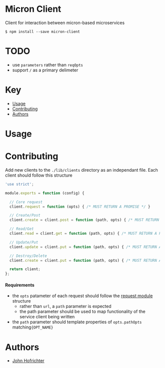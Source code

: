 # Micron Client

Client for interaction between micron-based microservices

`$ npm install --save micron-client`

# TODO

- use `parameters` rather than `reqOpts`
- support `/` as a primary delimeter

# Key

- [Usage](#usage)
- [Contributing](#contibuting)
- [Authors](#authors)

# Usage

# Contributing

Add new clients to the `./lib/clients` directory as an independant file. Each client should follow this structure

```javascript
'use strict';

module.exports = function (config) {

  // Core request
  client.request = function (opts) { /* MUST RETURN A PROMISE */ }

  // Create/Post
  client.create = client.post = function (path, opts) { /* MUST RETURN A PROMISE */ }

  // Read/Get
  client.read = client.get = function (path, opts) { /* MUST RETURN A PROMISE */ }

  // Update/Put
  client.update = client.put = function (path, opts) { /* MUST RETURN A PROMISE */ }

  // Destroy/Delete
  client.create = client.put = function (path, opts) { /* MUST RETURN A PROMISE */ }

  return client;
};
```

#### Requirements

- the `opts` patameter of each request should follow the [request module](https://www.npmjs.com/package/request) structure
  - rather than `url`, a `path` parameter is expected
  - the path parameter should be used to map functionality of the service client being written
- the `path` parameter should template properties of `opts.pathOpts` matching`{OPT_NAME}`

# Authors

- [John Hofrichter](https://github.com/johnhof)
